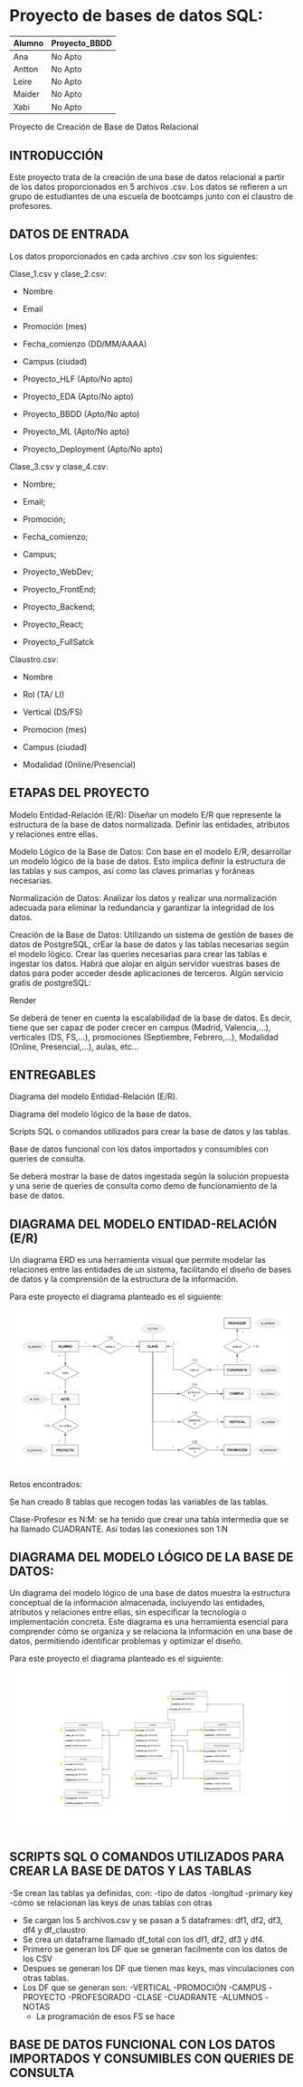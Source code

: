 # Proyecto de bases de datos SQL:

| Alumno | Proyecto_BBDD |
|-----|------|
| Ana | No Apto |
| Antton | No Apto |
| Leire| No Apto|
| Maider | No Apto |
| Xabi | No Apto |



Proyecto de Creación de Base de Datos Relacional 

## INTRODUCCIÓN 

Este proyecto trata de la creación de una base de datos relacional a partir de los datos proporcionados en 5 archivos .csv. Los datos se refieren a un grupo de estudiantes de una escuela de bootcamps junto con el claustro de profesores. 

 

## DATOS DE ENTRADA 

Los datos proporcionados en cada archivo .csv son los siguientes: 

Clase_1.csv y clase_2.csv: 

- Nombre 

- Email 

- Promoción (mes) 

- Fecha_comienzo (DD/MM/AAAA) 

- Campus (ciudad) 

- Proyecto_HLF (Apto/No apto) 

- Proyecto_EDA (Apto/No apto) 

- Proyecto_BBDD (Apto/No apto) 

- Proyecto_ML (Apto/No apto) 

- Proyecto_Deployment (Apto/No apto) 


Clase_3.csv y clase_4.csv: 

- Nombre; 

- Email; 

- Promoción; 

- Fecha_comienzo; 

- Campus; 

- Proyecto_WebDev; 

- Proyecto_FrontEnd; 

- Proyecto_Backend; 

- Proyecto_React; 

- Proyecto_FullSatck 


Claustro.csv: 

- Nombre 

- Rol (TA/  LI) 

- Vertical (DS/FS) 

- Promocion (mes) 

- Campus (ciudad) 

- Modalidad (Online/Presencial) 

 

## ETAPAS DEL PROYECTO 

Modelo Entidad-Relación (E/R): Diseñar un modelo E/R que represente la estructura de la base de datos normalizada. Definir las entidades, atributos y relaciones entre ellas. 

Modelo Lógico de la Base de Datos: Con base en el modelo E/R, desarrollar un modelo lógico de la base de datos. Esto implica definir la estructura de las tablas y sus campos, así como las claves primarias y foráneas necesarias. 

Normalización de Datos: Analizar los datos y realizar una normalización adecuada para eliminar la redundancia y garantizar la integridad de los datos. 

Creación de la Base de Datos: Utilizando un sistema de gestión de bases de datos de PostgreSQL, crEar la base de datos y las tablas necesarias según el modelo lógico. Crear las queries necesarias para crear las tablas e ingestar los datos. Habrá que alojar en algún servidor vuestras bases de datos para poder acceder desde aplicaciones de terceros. Algún servicio gratis de postgreSQL: 

Render 

Se deberá de tener en cuenta la escalabilidad de la base de datos. Es decir, tiene que ser capaz de poder crecer en campus (Madrid, Valencia,...), verticales (DS, FS,...), promociones (Septiembre, Febrero,...), Modalidad (Online, Presencial,...), aulas, etc... 



## ENTREGABLES 

Diagrama del modelo Entidad-Relación (E/R). 

Diagrama del modelo lógico de la base de datos. 

Scripts SQL o comandos utilizados para crear la base de datos y las tablas. 

Base de datos funcional con los datos importados y consumibles con queries de consulta. 

Se deberá mostrar la base de datos ingestada según la solución propuesta y una serie de queries de consulta como demo de funcionamiento de la base de datos. 

 

## DIAGRAMA DEL MODELO ENTIDAD-RELACIÓN (E/R) 

Un diagrama ERD es una herramienta visual que permite modelar las relaciones entre las entidades de un sistema, facilitando el diseño de bases de datos y la comprensión de la estructura de la información.   

Para este proyecto el diagrama planteado es el siguiente: 


![relational_model](diagramas/relational_model.png)

Retos encontrados: 

Se han creado 8 tablas que recogen todas las variables de las tablas. 

Clase-Profesor es N:M: se ha tenido que crear una tabla intermedia que se ha llamado CUADRANTE. Así todas las conexiones son 1:N 

 

## DIAGRAMA DEL MODELO LÓGICO DE LA BASE DE DATOS: 

Un diagrama del modelo lógico de una base de datos muestra la estructura conceptual de la información almacenada, incluyendo las entidades, atributos y relaciones entre ellas, sin especificar la tecnología o implementación concreta. Este diagrama es una herramienta esencial para comprender cómo se organiza y se relaciona la información en una base de datos, permitiendo identificar problemas y optimizar el diseño.   

Para este proyecto el diagrama planteado es el siguiente: 

![diagrama_logico.drawio_page-0001](diagramas/diagrama_logico.drawio_page-0001.jpg)

## SCRIPTS SQL O COMANDOS UTILIZADOS PARA CREAR LA BASE DE DATOS Y LAS TABLAS 

  -Se crean las tablas ya definidas, con:
    -tipo de datos
    -longitud
    -primary key
    -cómo se relacionan las keys de unas tablas con otras

  - Se cargan los 5 archivos.csv y se pasan a 5 dataframes: df1, df2, df3, df4 y df_claustro
  - Se crea un dataframe llamado df_total con los df1, df2, df3 y df4.
  - Primero se generan los DF que se generan facilmente con los datos de los CSV
  - Despues se generan los DF que tienen mas keys, mas vinculaciones con otras tablas.
  - Los DF que se generan son:
       -VERTICAL
       -PROMOCIÓN
       -CAMPUS
       -PROYECTO
       -PROFESORADO
       -CLASE
       -CUADRANTE
       -ALUMNOS
       -NOTAS
    - La programación de esos FS se hace 

    
 

 

## BASE DE DATOS FUNCIONAL CON LOS DATOS IMPORTADOS Y CONSUMIBLES CON QUERIES DE CONSULTA 

 

 

